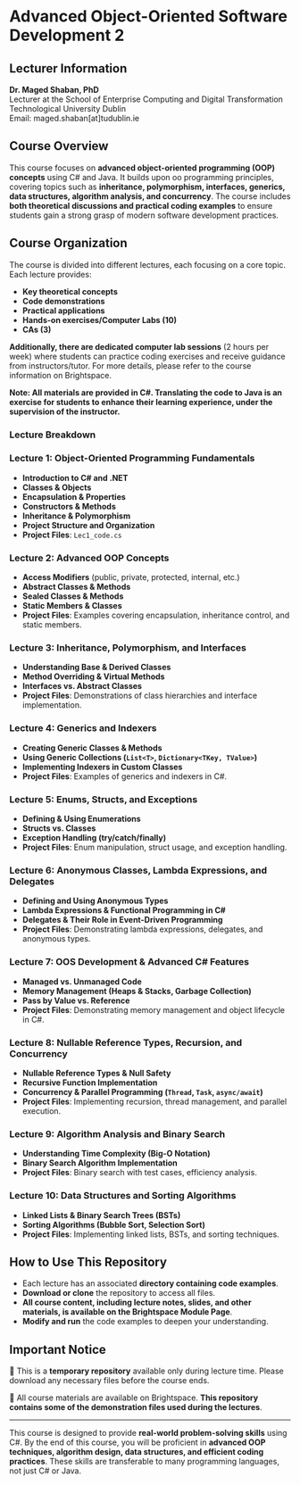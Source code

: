 # Advanced Object-Oriented Software Development 2

## Lecturer Information
**Dr. Maged Shaban, PhD**  
Lecturer at the School of Enterprise Computing and Digital Transformation  
Technological University Dublin  
Email: maged.shaban[at]tudublin.ie

## Course Overview
This course focuses on **advanced object-oriented programming (OOP) concepts** using C# and Java. It builds upon oo programming principles, covering topics such as **inheritance, polymorphism, interfaces, generics, data structures, algorithm analysis, and concurrency**. The course includes **both theoretical discussions and practical coding examples** to ensure students gain a strong grasp of modern software development practices.

## Course Organization
The course is divided into different lectures, each focusing on a core topic. Each lecture provides:
- **Key theoretical concepts**
- **Code demonstrations**
- **Practical applications**
- **Hands-on exercises/Computer Labs (10)**
- **CAs (3)**

**Additionally, there are dedicated computer lab sessions** (2 hours per week) where students can practice coding exercises and receive guidance from instructors/tutor. For more details, please refer to the course information on Brightspace.

**Note: All materials are provided in C#. Translating the code to Java is an exercise for students to enhance their learning experience, under the supervision of the instructor.**


### Lecture Breakdown

### **Lecture 1: Object-Oriented Programming Fundamentals**
- **Introduction to C# and .NET**
- **Classes & Objects**
- **Encapsulation & Properties**
- **Constructors & Methods**
- **Inheritance & Polymorphism**
- **Project Structure and Organization**
- **Project Files**: `Lec1_code.cs`

### **Lecture 2: Advanced OOP Concepts**
- **Access Modifiers** (public, private, protected, internal, etc.)
- **Abstract Classes & Methods**
- **Sealed Classes & Methods**
- **Static Members & Classes**
- **Project Files**: Examples covering encapsulation, inheritance control, and static members.

### **Lecture 3: Inheritance, Polymorphism, and Interfaces**
- **Understanding Base & Derived Classes**
- **Method Overriding & Virtual Methods**
- **Interfaces vs. Abstract Classes**
- **Project Files**: Demonstrations of class hierarchies and interface implementation.

### **Lecture 4: Generics and Indexers**
- **Creating Generic Classes & Methods**
- **Using Generic Collections (`List<T>`, `Dictionary<TKey, TValue>`)**
- **Implementing Indexers in Custom Classes**
- **Project Files**: Examples of generics and indexers in C#.

### **Lecture 5: Enums, Structs, and Exceptions**
- **Defining & Using Enumerations**
- **Structs vs. Classes**
- **Exception Handling (try/catch/finally)**
- **Project Files**: Enum manipulation, struct usage, and exception handling.

### **Lecture 6: Anonymous Classes, Lambda Expressions, and Delegates**
- **Defining and Using Anonymous Types**
- **Lambda Expressions & Functional Programming in C#**
- **Delegates & Their Role in Event-Driven Programming**
- **Project Files**: Demonstrating lambda expressions, delegates, and anonymous types.

### **Lecture 7: OOS Development & Advanced C# Features**
- **Managed vs. Unmanaged Code**
- **Memory Management (Heaps & Stacks, Garbage Collection)**
- **Pass by Value vs. Reference**
- **Project Files**: Demonstrating memory management and object lifecycle in C#.

### **Lecture 8: Nullable Reference Types, Recursion, and Concurrency**
- **Nullable Reference Types & Null Safety**
- **Recursive Function Implementation**
- **Concurrency & Parallel Programming (`Thread`, `Task`, `async/await`)**
- **Project Files**: Implementing recursion, thread management, and parallel execution.

### **Lecture 9: Algorithm Analysis and Binary Search**
- **Understanding Time Complexity (Big-O Notation)**
- **Binary Search Algorithm Implementation**
- **Project Files**: Binary search with test cases, efficiency analysis.

### **Lecture 10: Data Structures and Sorting Algorithms**
- **Linked Lists & Binary Search Trees (BSTs)**
- **Sorting Algorithms (Bubble Sort, Selection Sort)**
- **Project Files**: Implementing linked lists, BSTs, and sorting techniques.
## How to Use This Repository
- Each lecture has an associated **directory containing code examples**.
- **Download or clone** the repository to access all files.
- **All course content, including lecture notes, slides, and other materials, is available on the Brightspace Module Page**.
- **Modify and run** the code examples to deepen your understanding.

## Important Notice
🚨 This is a **temporary repository** available only during lecture time. Please download any necessary files before the course ends.

🚨 All course materials are available on Brightspace. **This repository contains some of the demonstration files used during the lectures**.

---
This course is designed to provide **real-world problem-solving skills** using C#. By the end of this course, you will be proficient in **advanced OOP techniques, algorithm design, data structures, and efficient coding practices**. These skills are transferable to many programming languages, not just C# or Java.


